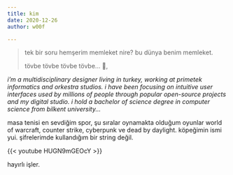 ```yaml
---
title: kim
date: 2020-12-26
author: w00f

---
```

> tek bir soru hemşerim memleket nire? bu dünya benim memleket.
>
> tövbe tövbe tövbe tövbe... 👻,

_i’m a multidisciplinary designer living in turkey, working at primetek informatics and orkestra studios. i have been focusing on intuitive user interfaces used by millions of people through popular open-source projects and my digital studio. i hold a bachelor of science degree in computer science from bilkent university..._

masa tenisi en sevdiğim spor, şu sıralar oynamakta olduğum oyunlar world of warcraft, counter strike, cyberpunk ve dead by daylight. köpeğimin ismi yui. şifrelerimde kullandığım bir string değil.

{{< youtube HUGN9mGEOcY >}} 

hayırlı işler.